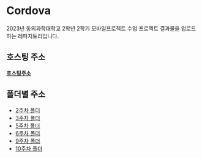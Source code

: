 # Cordova
2023년 동의과학대학교 2학년 2학기 모바일프로젝트 수업 프로젝트 결과물을 업로드하는 레파지토리입니다.
## 호스팅 주소
**[호스팅주소](https://kimsinyoung2.github.io/Cordova/)**

## 폴더별 주소
- [2주차 폴더](https://github.com/kimsinyoung2/Cordova/tree/main/week2)
- [3주차 폴더](https://github.com/kimsinyoung2/Cordova/tree/main/week3)
- [5주차 폴더](https://github.com/kimsinyoung2/Cordova/tree/main/week5)
- [6주차 폴더](https://github.com/kimsinyoung2/Cordova/tree/main/week6)
- [9주차 폴더](https://github.com/kimsinyoung2/Cordova/tree/main/week9)
- [10주차 폴더](https://github.com/kimsinyoung2/Cordova/tree/main/week10)
